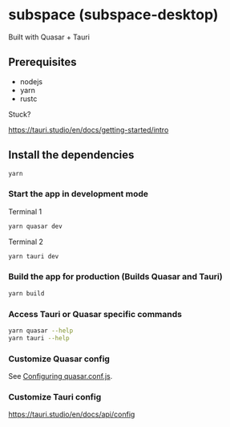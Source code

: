 # subspace (subspace-desktop)

Built with Quasar + Tauri

## Prerequisites

- nodejs
- yarn
- rustc

Stuck?

https://tauri.studio/en/docs/getting-started/intro

## Install the dependencies

```bash
yarn
```

### Start the app in development mode

Terminal 1

```bash
yarn quasar dev
```

Terminal 2

```bash
yarn tauri dev
```

### Build the app for production (Builds Quasar and Tauri)

```bash
yarn build
```

### Access Tauri or Quasar specific commands

```bash
yarn quasar --help
yarn tauri --help
```

### Customize Quasar config
See [Configuring quasar.conf.js](https://v2.quasar.dev/quasar-cli/quasar-conf-js).

### Customize Tauri config
https://tauri.studio/en/docs/api/config
